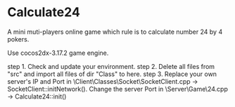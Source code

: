 # Calculate24

A mini muti-players online game which rule is to calculate number 24 by 4 pokers.

Use cocos2dx-3.17.2 game engine.

step 1. Check and update your environment.
step 2. Delete all files from "src" and import all files of dir "Class" to here.
step 3. Replace your own server's IP and Port in \Client\Classes\Socket\SocketClient.cpp -> SocketClient::initNetwork(). Change the server Port in \Server\Game\24.cpp -> Calculate24::init()
